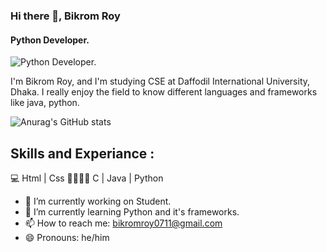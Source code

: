 ### Hi there 👋, Bikrom Roy
#### Python Developer.
![Python Developer.](https://media.licdn.com/dms/image/D5603AQFmaY0jtkMaIg/profile-displayphoto-shrink_200_200/0/1678516173761?e=1684972800&v=beta&t=xYA-mC8G2KaOQZh-39MIHHGpQ6qouUmwEppM-oY_m_o)

I'm Bikrom Roy, and I'm studying CSE at Daffodil International University, Dhaka. I really enjoy the field to know different languages and frameworks like java, python.

![Anurag's GitHub stats](https://github-readme-stats.vercel.app/api?username=anuraghazra&show_icons=true&theme=radical)

## Skills and Experiance :
💻 Html | Css 
🧑‍🧑🏻‍💻 C | Java | Python

- 🔭 I’m currently working on Student. 
- 🌱 I’m currently learning Python and it's frameworks. 
- 📫 How to reach me: bikromroy0711@gmail.com 
- 😄 Pronouns: he/him 





